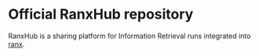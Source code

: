 # Official RanxHub repository

RanxHub is a sharing platform for Information Retrieval runs integrated into [ranx](https://github.com/AmenRa/ranx).